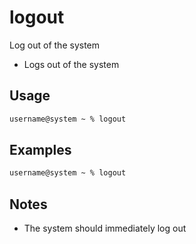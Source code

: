 # logout

Log out of the system

- Logs out of the system

## Usage

```txt
username@system ~ % logout
```

## Examples

```txt
username@system ~ % logout
```

## Notes

- The system should immediately log out

